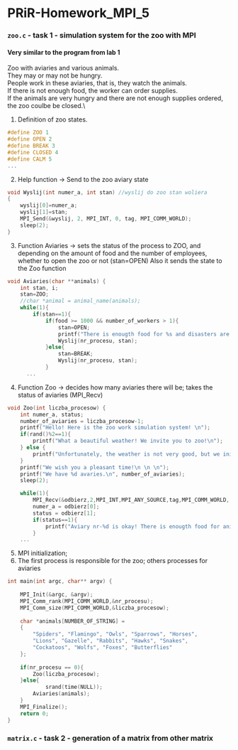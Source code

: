 # PRiR-Homework_MPI_5
### ``` zoo.c ``` - task 1 - simulation system for the zoo with MPI
#### Very similar to the program from lab 1
Zoo with aviaries and various animals.\
They may or may not be hungry.\
People work in these aviaries, that is, they watch the animals.\
If there is not enough food, the worker can order supplies.\
If the animals are very hungry and there are not enough supplies ordered, the zoo coulbe be closed.\
1) Definition of zoo states.
```c
#define ZOO 1
#define OPEN 2
#define BREAK 3
#define CLOSED 4
#define CALM 5
...
```
2) Help function -> Send to the zoo aviary state
```c
void Wyslij(int numer_a, int stan) //wyslij do zoo stan woliera
{
	wyslij[0]=numer_a;
	wyslij[1]=stan;
	MPI_Send(&wyslij, 2, MPI_INT, 0, tag, MPI_COMM_WORLD);
	sleep(2);
}
```
3) Function Aviaries -> sets the status of the process to ZOO, and depending on the amount of food and the number of employees, whether to open the zoo or not (stan=OPEN)
Also it sends the state to the Zoo function
```c
void Aviaries(char **animals) {
	int stan, i;
	stan=ZOO;
    //char *animal = animal_name(animals);
	while(1){
		if(stan==1){
			if(food >= 1000 && number_of_workers > 1){
				stan=OPEN;
				printf("There is enougth food for %s and disasters are not found for aviary nr- %d\n", animal_name(animals), nr_procesu);
				Wyslij(nr_procesu, stan);
			}else{
                stan=BREAK;
				Wyslij(nr_procesu, stan);
			}
      ...
```
4) Function Zoo -> decides how many aviaries there will be; takes the status of aviaries (MPI_Recv)
```c
void Zoo(int liczba_procesow) {
	int numer_a, status;
	number_of_aviaries = liczba_procesow-1;
	printf("Hello! Here is the zoo work simulation system! \n");
	if(rand()%2==1){
		printf("What a beautiful weather! We invite you to zoo!\n");
	} else {
		printf("Unfortunately, the weather is not very good, but we inite you to the zoo!\n");
	}
	printf("We wish you a pleasant time!\n \n \n");
	printf("We have %d avaries.\n", number_of_aviaries);
	sleep(2);

	while(1){
		MPI_Recv(&odbierz,2,MPI_INT,MPI_ANY_SOURCE,tag,MPI_COMM_WORLD, &mpi_status);
		numer_a = odbierz[0];
		status = odbierz[1];
		if(status==1){
			printf("Aviary nr-%d is okay! There is enougth food for animals.\n", numer_a);
		}
    ...
```
5) MPI initialization; 
6) The first process is responsible for the zoo; others processes for aviaries
```c
int main(int argc, char** argv) {
    
	MPI_Init(&argc, &argv);
	MPI_Comm_rank(MPI_COMM_WORLD,&nr_procesu);
	MPI_Comm_size(MPI_COMM_WORLD,&liczba_procesow);
    
    char *animals[NUMBER_OF_STRING] = 
    {
        "Spiders", "Flamingo", "Owls", "Sparrows", "Horses",
        "Lions", "Gazelle", "Rabbits", "Hawks", "Snakes",
        "Cockatoos", "Wolfs", "Foxes", "Butterflies"
    };
	
	if(nr_procesu == 0){
		Zoo(liczba_procesow);
	}else{
        	srand(time(NULL));
		Aviaries(animals);
    }
	MPI_Finalize();
	return 0;
}
```
### ``` matrix.c ``` - task 2 - generation of a matrix from other matrix
#### 

